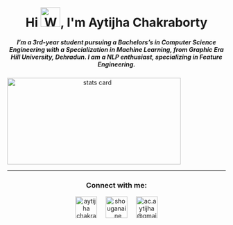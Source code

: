 <h1 align="center">Hi <img src="https://raw.githubusercontent.com/nixin72/nixin72/master/wave.gif" 
         alt="Waving hand animated gif"
         height="45"
         width="45" />, I'm Aytijha Chakraborty</h1>
<h5 align="center">
I’m a 3rd-year student pursuing a Bachelors’s in Computer Science Engineering with a Specialization in Machine Learning, from Graphic Era Hill University, Dehradun. I am a NLP enthusiast, specializing in Feature Engineering. 
</h5>

<p>
<a align= "center" href="https://github.com/Aytijha">
<img alt= "stats card" height="200px" width="400" src="https://github-readme-streak-stats.herokuapp.com/?user=Aytijha&theme=chartreuse-dark">
</a>
</p>

<hr>

<h3 align="center">Connect with me:</h3>
<p align="center">
<a href="https://www.linkedin.com/in/aytijha-chakraborty/" target="blank"><img align="center" src="https://img.icons8.com/external-justicon-flat-justicon/64/000000/external-linkedin-social-media-justicon-flat-justicon.png" alt="aytijha chakraborty" height="50" width="50" /></a>&nbsp;&nbsp;&nbsp;&nbsp;
<a href="https://www.instagram.com/shouganai_ne/" target="blank"><img align="center" src="https://img.icons8.com/external-justicon-flat-justicon/64/000000/external-instagram-social-media-justicon-flat-justicon.png" alt="shouganai_ne" height="50" width="50" /></a>&nbsp;&nbsp;&nbsp;&nbsp;
<a href="mailto:ac.aytijha@gmail.com" target="blank"><img align="center" src="https://img.icons8.com/color/48/000000/gmail-new.png" alt="ac.aytijha@gmail" height="50" width="50" /></a>
</p>
